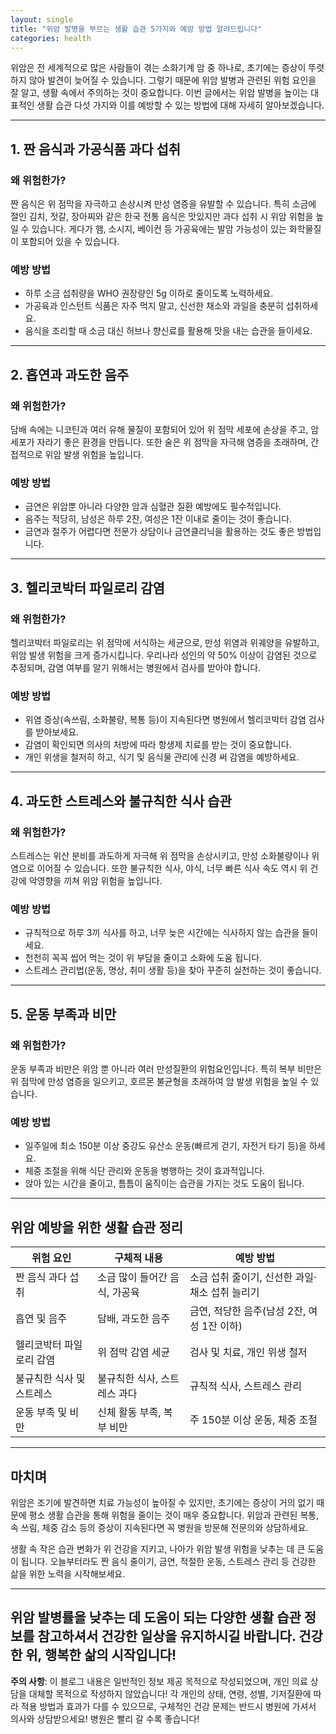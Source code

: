 ```yaml
---
layout: single
title: "위암 발병을 부르는 생활 습관 5가지와 예방 방법 알려드립니다"
categories: health
---
```

위암은 전 세계적으로 많은 사람들이 겪는 소화기계 암 중 하나로, 초기에는 증상이 뚜렷하지 않아 발견이 늦어질 수 있습니다. 그렇기 때문에 위암 발병과 관련된 위험 요인을 잘 알고, 생활 속에서 주의하는 것이 중요합니다. 이번 글에서는 위암 발병을 높이는 대표적인 생활 습관 다섯 가지와 이를 예방할 수 있는 방법에 대해 자세히 알아보겠습니다.

---

## 1. 짠 음식과 가공식품 과다 섭취

### 왜 위험한가?

짠 음식은 위 점막을 자극하고 손상시켜 만성 염증을 유발할 수 있습니다. 특히 소금에 절인 김치, 젓갈, 장아찌와 같은 한국 전통 음식은 맛있지만 과다 섭취 시 위암 위험을 높일 수 있습니다. 게다가 햄, 소시지, 베이컨 등 가공육에는 발암 가능성이 있는 화학물질이 포함되어 있을 수 있습니다.

### 예방 방법

- 하루 소금 섭취량을 WHO 권장량인 5g 이하로 줄이도록 노력하세요.
- 가공육과 인스턴트 식품은 자주 먹지 말고, 신선한 채소와 과일을 충분히 섭취하세요.
- 음식을 조리할 때 소금 대신 허브나 향신료를 활용해 맛을 내는 습관을 들이세요.

---

## 2. 흡연과 과도한 음주

### 왜 위험한가?

담배 속에는 니코틴과 여러 유해 물질이 포함되어 있어 위 점막 세포에 손상을 주고, 암세포가 자라기 좋은 환경을 만듭니다. 또한 술은 위 점막을 자극해 염증을 초래하며, 간접적으로 위암 발생 위험을 높입니다.

### 예방 방법

- 금연은 위암뿐 아니라 다양한 암과 심혈관 질환 예방에도 필수적입니다.
- 음주는 적당히, 남성은 하루 2잔, 여성은 1잔 이내로 줄이는 것이 좋습니다.
- 금연과 절주가 어렵다면 전문가 상담이나 금연클리닉을 활용하는 것도 좋은 방법입니다.

---

## 3. 헬리코박터 파일로리 감염

### 왜 위험한가?

헬리코박터 파일로리는 위 점막에 서식하는 세균으로, 만성 위염과 위궤양을 유발하고, 위암 발생 위험을 크게 증가시킵니다. 우리나라 성인의 약 50% 이상이 감염된 것으로 추정되며, 감염 여부를 알기 위해서는 병원에서 검사를 받아야 합니다.

### 예방 방법

- 위염 증상(속쓰림, 소화불량, 복통 등)이 지속된다면 병원에서 헬리코박터 감염 검사를 받아보세요.
- 감염이 확인되면 의사의 처방에 따라 항생제 치료를 받는 것이 중요합니다.
- 개인 위생을 철저히 하고, 식기 및 음식물 관리에 신경 써 감염을 예방하세요.

---

## 4. 과도한 스트레스와 불규칙한 식사 습관

### 왜 위험한가?

스트레스는 위산 분비를 과도하게 자극해 위 점막을 손상시키고, 만성 소화불량이나 위염으로 이어질 수 있습니다. 또한 불규칙한 식사, 야식, 너무 빠른 식사 속도 역시 위 건강에 악영향을 끼쳐 위암 위험을 높입니다.

### 예방 방법

- 규칙적으로 하루 3끼 식사를 하고, 너무 늦은 시간에는 식사하지 않는 습관을 들이세요.
- 천천히 꼭꼭 씹어 먹는 것이 위 부담을 줄이고 소화에 도움 됩니다.
- 스트레스 관리법(운동, 명상, 취미 생활 등)을 찾아 꾸준히 실천하는 것이 좋습니다.

---

## 5. 운동 부족과 비만

### 왜 위험한가?

운동 부족과 비만은 위암 뿐 아니라 여러 만성질환의 위험요인입니다. 특히 복부 비만은 위 점막에 만성 염증을 일으키고, 호르몬 불균형을 초래하여 암 발생 위험을 높일 수 있습니다.

### 예방 방법

- 일주일에 최소 150분 이상 중강도 유산소 운동(빠르게 걷기, 자전거 타기 등)을 하세요.
- 체중 조절을 위해 식단 관리와 운동을 병행하는 것이 효과적입니다.
- 앉아 있는 시간을 줄이고, 틈틈이 움직이는 습관을 가지는 것도 도움이 됩니다.

---

## 위암 예방을 위한 생활 습관 정리

| 위험 요인          | 구체적 내용                      | 예방 방법                                            |
|------------------|-----------------------------|--------------------------------------------------|
| 짠 음식 과다 섭취    | 소금 많이 들어간 음식, 가공육         | 소금 섭취 줄이기, 신선한 과일·채소 섭취 늘리기               |
| 흡연 및 음주         | 담배, 과도한 음주                   | 금연, 적당한 음주(남성 2잔, 여성 1잔 이하)                   |
| 헬리코박터 파일로리 감염 | 위 점막 감염 세균                    | 검사 및 치료, 개인 위생 철저                               |
| 불규칙한 식사 및 스트레스 | 불규칙한 식사, 스트레스 과다           | 규칙적 식사, 스트레스 관리                                  |
| 운동 부족 및 비만     | 신체 활동 부족, 복부 비만              | 주 150분 이상 운동, 체중 조절                               |

---

## 마치며

위암은 조기에 발견하면 치료 가능성이 높아질 수 있지만, 초기에는 증상이 거의 없기 때문에 평소 생활 습관을 통해 위험을 줄이는 것이 매우 중요합니다. 위암과 관련된 복통, 속 쓰림, 체중 감소 등의 증상이 지속된다면 꼭 병원을 방문해 전문의와 상담하세요. 

생활 속 작은 습관 변화가 위 건강을 지키고, 나아가 위암 발생 위험을 낮추는 데 큰 도움이 됩니다. 오늘부터라도 짠 음식 줄이기, 금연, 적절한 운동, 스트레스 관리 등 건강한 삶을 위한 노력을 시작해보세요.

---

위암 발병률을 낮추는 데 도움이 되는 다양한 생활 습관 정보를 참고하셔서 건강한 일상을 유지하시길 바랍니다. 건강한 위, 행복한 삶의 시작입니다!
---

**주의 사항**: 이 블로그 내용은 일반적인 정보 제공 목적으로 작성되었으며, 개인 의료 상담을 대체할 목적으로 작성하지 않았습니다! 각 개인의 상태, 연령, 성별, 기저질환에 따라 적용 방법과 효과가 다를 수 있으므로, 구체적인 건강 문제는 반드시 병원에 가셔서 의사와 상담받으세요! 병원은 빨리 갈 수록 좋습니다!
